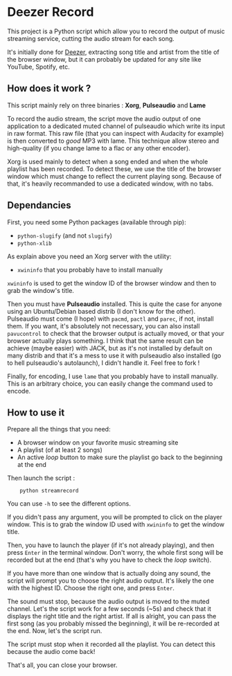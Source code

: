 # Deezer Record

This project is a Python script which allow you to record the output of music streaming service, cutting the audio stream for each song.

It's initially done for [Deezer](www.deezer.fr), extracting song title and artist from the title of the browser window, but it can probably be updated for any site like YouTube, Spotify, etc.

## How does it work ?

This script mainly rely on three binaries : **Xorg**, **Pulseaudio** and **Lame**

To record the audio stream, the script move the audio output of one application to a dedicated muted channel of pulseaudio which write its input in raw format. This raw file (that you can inspect with Audacity for example) is then converted to _good_ MP3 with lame. This technique allow stereo and high-quality (if you change lame to a flac or any other encoder).

Xorg is used mainly to detect when a song ended and when the whole playlist has been recorded. To detect these, we use the title of the browser window which must change to reflect the current playing song. Because of that, it's heavily recommanded to use a dedicated window, with no tabs.

## Dependancies

First, you need some Python packages (available through pip):
 * `python-slugify` (and not `slugify`)
 * `python-xlib`

As explain above you need an Xorg server with the utility:
 * `xwininfo` that you probably have to install manually

`xwininfo` is used to get the window ID of the browser window and then to grab the window's title.

Then you must have **Pulseaudio** installed. This is quite the case for anyone using an Ubuntu/Debian based distrib (I don't know for the other). Pulseaudio must come (I hope) with `pacmd`, `pactl` and `parec`, if not, install them. If you want, it's absolutely not necessary, you can also install `pavucontrol` to check that the browser output is actually moved, or that your browser actually plays something.
I think that the same result can be achieve (maybe easier) with JACK, but as it's not installed by default on many distrib and that it's a mess to use it with pulseaudio also installed (go to hell pulseaudio's autolaunch), I didn't handle it. Feel free to fork !

Finally, for encoding, I use `lame` that you probably have to install manually. This is an arbitrary choice, you can easily change the command used to encode.

## How to use it

Prepare all the things that you need:
 * A browser window on your favorite music streaming site
 * A playlist (of at least 2 songs)
 * An active _loop_ button to make sure the playlist go back to the beginning at the end

Then launch the script :
```
    python streamrecord
```
You can use `-h` to see the different options.

If you didn't pass any argument, you will be prompted to click on the player window. This is to grab the window ID used with `xwininfo` to get the window title.

Then, you have to launch the player (if it's not already playing), and then press `Enter` in the terminal window. Don't worry, the whole first song will be recorded but at the end (that's why you have to check the _loop_ switch).

If you have more than one window that is actually doing any sound, the script will prompt you to choose the right audio output. It's likely the one with the highest ID. Choose the right one, and press `Enter`.

The sound must stop, because the audio output is moved to the muted channel. Let's the script work for a few seconds (~5s) and check that it displays the right title and the right artist. If all is alright, you can pass the first song (as you probably missed the beginning), it will be re-recorded at the end. Now, let's the script run.

The script must stop when it recorded all the playlist. You can detect this because the audio come back!

That's all, you can close your browser.
